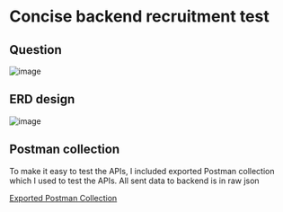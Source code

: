 # Concise backend recruitment test

## Question

![image](https://github.com/shirousaberx/concise-takehome-test/assets/71808405/4da44053-8bcb-46b4-b3d8-c5a0f29de289)

## ERD design

![image](https://github.com/shirousaberx/concise-takehome-test/assets/71808405/de275281-e3c5-4e4f-824e-a610852037ad)

## Postman collection

To make it easy to test the APIs, I included exported Postman collection which I used to test the APIs. All sent data to backend is in raw json

[Exported Postman Collection](concise_postman_collection.json)
